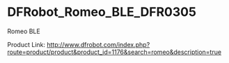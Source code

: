 DFRobot_Romeo_BLE_DFR0305
=========================

Romeo BLE

Product Link: http://www.dfrobot.com/index.php?route=product/product&product_id=1176&search=romeo&description=true
